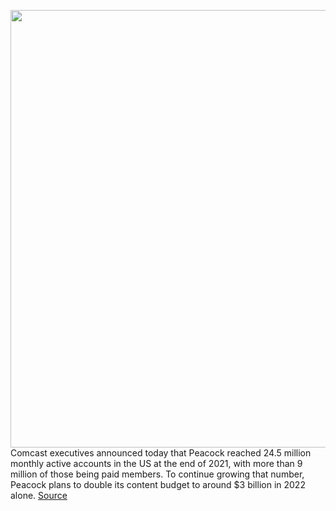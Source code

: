 <img src='https://cdn.vox-cdn.com/thumbor/ORR6KWWKoSM4AURdrLE_QsNUJXs=/0x0:2040x1360/1200x800/filters:focal(857x517:1183x843)/cdn.vox-cdn.com/uploads/chorus_image/image/70440999/acastro_200714_1777_peacock_0001.0.jpg' width='700px' /><br/>
Comcast executives announced today that Peacock reached 24.5 million monthly active accounts in the US at the end of 2021, with more than 9 million of those being paid members. To continue growing that number, Peacock plans to double its content budget to around $3 billion in 2022 alone.
<a href='https://www.theverge.com/2022/1/27/22905079/peacock-24-5-million-subscribers-9-million-paid-q4-earnings-2022'> Source <a/>